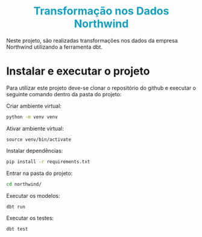 # <h1 align="center"><font color = #119fbf>Transformação nos Dados Northwind </font></h1>
Neste projeto, são realizadas transformações nos dados da empresa Northwind utilizando a ferramenta dbt.

# Instalar e executar o projeto

Para utilizar este projeto deve-se clonar o repositório do github e executar o seguinte comando dentro da pasta do projeto:

Criar ambiente virtual:

```bash
python -m venv venv
```

Ativar ambiente virtual:
```
source venv/bin/activate
```

Instalar dependências: 
```bash
pip install -r requirements.txt
```

Entrar na pasta do projeto:
```bash
cd northwind/
```

Executar os modelos:
```bash
dbt run
```

Executar os testes:
```bash
dbt test
```
